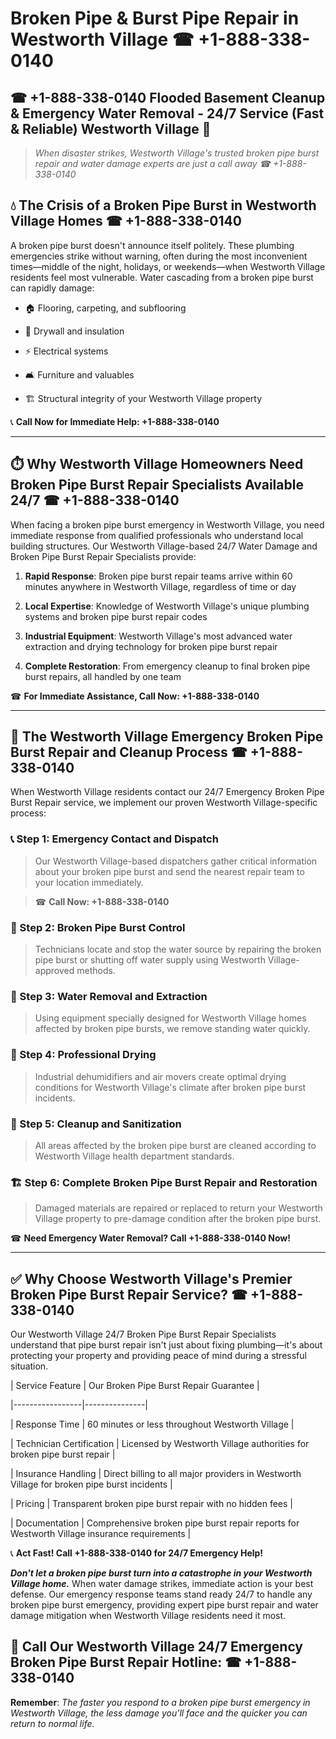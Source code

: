 # Broken Pipe & Burst Pipe Repair in Westworth Village ☎ +1-888-338-0140  
## ☎ +1-888-338-0140 Flooded Basement Cleanup & Emergency Water Removal - 24/7 Service (Fast & Reliable) Westworth Village 🚨  

> *When disaster strikes, Westworth Village's trusted broken pipe burst repair and water damage experts are just a call away ☎ +1-888-338-0140*  

## 💧 The Crisis of a Broken Pipe Burst in Westworth Village Homes ☎ +1-888-338-0140  

A broken pipe burst doesn't announce itself politely. These plumbing emergencies strike without warning, often during the most inconvenient times—middle of the night, holidays, or weekends—when Westworth Village residents feel most vulnerable. Water cascading from a broken pipe burst can rapidly damage:  

* 🏠 Flooring, carpeting, and subflooring  
* 🧱 Drywall and insulation  
* ⚡ Electrical systems  
* 🛋️ Furniture and valuables  
* 🏗️ Structural integrity of your Westworth Village property  

📞 **Call Now for Immediate Help: +1-888-338-0140**  

---  

## ⏱️ Why Westworth Village Homeowners Need Broken Pipe Burst Repair Specialists Available 24/7 ☎ +1-888-338-0140  

When facing a broken pipe burst emergency in Westworth Village, you need immediate response from qualified professionals who understand local building structures. Our Westworth Village-based 24/7 Water Damage and Broken Pipe Burst Repair Specialists provide:  

1. **Rapid Response**: Broken pipe burst repair teams arrive within 60 minutes anywhere in Westworth Village, regardless of time or day  
2. **Local Expertise**: Knowledge of Westworth Village's unique plumbing systems and broken pipe burst repair codes  
3. **Industrial Equipment**: Westworth Village's most advanced water extraction and drying technology for broken pipe burst repair  
4. **Complete Restoration**: From emergency cleanup to final broken pipe burst repairs, all handled by one team  

☎ **For Immediate Assistance, Call Now: +1-888-338-0140**  

---  

## 🔧 The Westworth Village Emergency Broken Pipe Burst Repair and Cleanup Process ☎ +1-888-338-0140  

When Westworth Village residents contact our 24/7 Emergency Broken Pipe Burst Repair service, we implement our proven Westworth Village-specific process:  

### 📞 Step 1: Emergency Contact and Dispatch  
> Our Westworth Village-based dispatchers gather critical information about your broken pipe burst and send the nearest repair team to your location immediately.  
> ☎ **Call Now: +1-888-338-0140**  

### 🚿 Step 2: Broken Pipe Burst Control  
> Technicians locate and stop the water source by repairing the broken pipe burst or shutting off water supply using Westworth Village-approved methods.  

### 🌊 Step 3: Water Removal and Extraction  
> Using equipment specially designed for Westworth Village homes affected by broken pipe bursts, we remove standing water quickly.  

### 💨 Step 4: Professional Drying  
> Industrial dehumidifiers and air movers create optimal drying conditions for Westworth Village's climate after broken pipe burst incidents.  

### 🧼 Step 5: Cleanup and Sanitization  
> All areas affected by the broken pipe burst are cleaned according to Westworth Village health department standards.  

### 🏗️ Step 6: Complete Broken Pipe Burst Repair and Restoration  
> Damaged materials are repaired or replaced to return your Westworth Village property to pre-damage condition after the broken pipe burst.  

☎ **Need Emergency Water Removal? Call +1-888-338-0140 Now!**  

---  

## ✅ Why Choose Westworth Village's Premier Broken Pipe Burst Repair Service? ☎ +1-888-338-0140  

Our Westworth Village 24/7 Broken Pipe Burst Repair Specialists understand that pipe burst repair isn't just about fixing plumbing—it's about protecting your property and providing peace of mind during a stressful situation.  

| Service Feature | Our Broken Pipe Burst Repair Guarantee |  
|-----------------|---------------|  
| Response Time | 60 minutes or less throughout Westworth Village |  
| Technician Certification | Licensed by Westworth Village authorities for broken pipe burst repair |  
| Insurance Handling | Direct billing to all major providers in Westworth Village for broken pipe burst incidents |  
| Pricing | Transparent broken pipe burst repair with no hidden fees |  
| Documentation | Comprehensive broken pipe burst repair reports for Westworth Village insurance requirements |  

📞 **Act Fast! Call +1-888-338-0140 for 24/7 Emergency Help!**  

***Don't let a broken pipe burst turn into a catastrophe in your Westworth Village home.*** When water damage strikes, immediate action is your best defense. Our emergency response teams stand ready 24/7 to handle any broken pipe burst emergency, providing expert pipe burst repair and water damage mitigation when Westworth Village residents need it most.  

## 📱 Call Our Westworth Village 24/7 Emergency Broken Pipe Burst Repair Hotline: ☎ +1-888-338-0140  

**Remember**: *The faster you respond to a broken pipe burst emergency in Westworth Village, the less damage you'll face and the quicker you can return to normal life.*